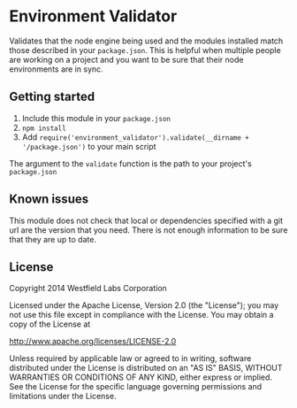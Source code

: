 # Environment Validator

Validates that the node engine being used and the modules installed match those
described in your `package.json`. This is helpful when multiple people are
working on a project and you want to be sure that their node environments are
in sync.

## Getting started

1. Include this module in your `package.json`
2. `npm install`
3. Add `require('environment_validator').validate(__dirname + '/package.json')`
 to your main script

The argument to the `validate` function is the path to your project's
`package.json`

## Known issues

This module does not check that local or dependencies specified with a git url
are the version that you need. There is not enough information to be sure that
they are up to date.

## License

Copyright 2014 Westfield Labs Corporation

Licensed under the Apache License, Version 2.0 (the "License");
you may not use this file except in compliance with the License.
You may obtain a copy of the License at

http://www.apache.org/licenses/LICENSE-2.0

Unless required by applicable law or agreed to in writing, software
distributed under the License is distributed on an "AS IS" BASIS,
WITHOUT WARRANTIES OR CONDITIONS OF ANY KIND, either express or implied.
See the License for the specific language governing permissions and
limitations under the License.
